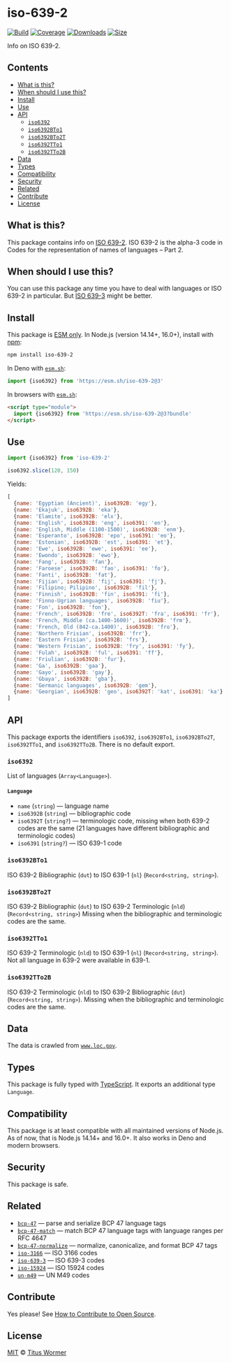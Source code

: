 # iso-639-2

[![Build][build-badge]][build]
[![Coverage][coverage-badge]][coverage]
[![Downloads][downloads-badge]][downloads]
[![Size][size-badge]][size]

Info on ISO 639-2.

## Contents

*   [What is this?](#what-is-this)
*   [When should I use this?](#when-should-i-use-this)
*   [Install](#install)
*   [Use](#use)
*   [API](#api)
    *   [`iso6392`](#iso6392)
    *   [`iso6392BTo1`](#iso6392bto1)
    *   [`iso6392BTo2T`](#iso6392bto2t)
    *   [`iso6392TTo1`](#iso6392tto1)
    *   [`iso6392TTo2B`](#iso6392tto2b)
*   [Data](#data)
*   [Types](#types)
*   [Compatibility](#compatibility)
*   [Security](#security)
*   [Related](#related)
*   [Contribute](#contribute)
*   [License](#license)

## What is this?

This package contains info on [ISO 639-2][source].
ISO 639-2 is the alpha-3 code in Codes for the representation of names of
languages – Part 2.

## When should I use this?

You can use this package any time you have to deal with languages or ISO 639-2
in particular.
But [ISO 639-3][iso-639-3] might be better.

## Install

This package is [ESM only][esm].
In Node.js (version 14.14+, 16.0+), install with [npm][]:

```sh
npm install iso-639-2
```

In Deno with [`esm.sh`][esmsh]:

```js
import {iso6392} from 'https://esm.sh/iso-639-2@3'
```

In browsers with [`esm.sh`][esmsh]:

```html
<script type="module">
  import {iso6392} from 'https://esm.sh/iso-639-2@3?bundle'
</script>
```

## Use

```js
import {iso6392} from 'iso-639-2'

iso6392.slice(120, 150)
```

Yields:

```js
[
  {name: 'Egyptian (Ancient)', iso6392B: 'egy'},
  {name: 'Ekajuk', iso6392B: 'eka'},
  {name: 'Elamite', iso6392B: 'elx'},
  {name: 'English', iso6392B: 'eng', iso6391: 'en'},
  {name: 'English, Middle (1100-1500)', iso6392B: 'enm'},
  {name: 'Esperanto', iso6392B: 'epo', iso6391: 'eo'},
  {name: 'Estonian', iso6392B: 'est', iso6391: 'et'},
  {name: 'Ewe', iso6392B: 'ewe', iso6391: 'ee'},
  {name: 'Ewondo', iso6392B: 'ewo'},
  {name: 'Fang', iso6392B: 'fan'},
  {name: 'Faroese', iso6392B: 'fao', iso6391: 'fo'},
  {name: 'Fanti', iso6392B: 'fat'},
  {name: 'Fijian', iso6392B: 'fij', iso6391: 'fj'},
  {name: 'Filipino; Pilipino', iso6392B: 'fil'},
  {name: 'Finnish', iso6392B: 'fin', iso6391: 'fi'},
  {name: 'Finno-Ugrian languages', iso6392B: 'fiu'},
  {name: 'Fon', iso6392B: 'fon'},
  {name: 'French', iso6392B: 'fre', iso6392T: 'fra', iso6391: 'fr'},
  {name: 'French, Middle (ca.1400-1600)', iso6392B: 'frm'},
  {name: 'French, Old (842-ca.1400)', iso6392B: 'fro'},
  {name: 'Northern Frisian', iso6392B: 'frr'},
  {name: 'Eastern Frisian', iso6392B: 'frs'},
  {name: 'Western Frisian', iso6392B: 'fry', iso6391: 'fy'},
  {name: 'Fulah', iso6392B: 'ful', iso6391: 'ff'},
  {name: 'Friulian', iso6392B: 'fur'},
  {name: 'Ga', iso6392B: 'gaa'},
  {name: 'Gayo', iso6392B: 'gay'},
  {name: 'Gbaya', iso6392B: 'gba'},
  {name: 'Germanic languages', iso6392B: 'gem'},
  {name: 'Georgian', iso6392B: 'geo', iso6392T: 'kat', iso6391: 'ka'}
]
```

## API

This package exports the identifiers `iso6392`, `iso6392BTo1`,
`iso6392BTo2T`, `iso6392TTo1`, and `iso6392TTo2B`.
There is no default export.

### `iso6392`

List of languages (`Array<Language>`).

#### `Language`

*   `name` (`string`) — language name
*   `iso6392B` (`string`) — bibliographic code
*   `iso6392T` (`string?`) — terminologic code, missing when both 639-2 codes
    are the same (21 languages have different bibliographic and terminologic
    codes)
*   `iso6391` (`string?`) — ISO 639-1 code

### `iso6392BTo1`

ISO 639-2 Bibliographic (`dut`) to ISO 639-1 (`nl`) (`Record<string, string>`).

### `iso6392BTo2T`

ISO 639-2 Bibliographic (`dut`) to ISO 639-2 Terminologic (`nld`)
(`Record<string, string>`)
Missing when the bibliographic and terminologic codes are the same.

### `iso6392TTo1`

ISO 639-2 Terminologic (`nld`) to ISO 639-1 (`nl`) (`Record<string, string>`).
Not all language in 639-2 were available in 639-1.

### `iso6392TTo2B`

ISO 639-2 Terminologic (`nld`) to ISO 639-2 Bibliographic (`dut`)
(`Record<string, string>`).
Missing when the bibliographic and terminologic codes are the same.

## Data

The data is crawled from [`www.loc.gov`][source].

## Types

This package is fully typed with [TypeScript][].
It exports an additional type `Language`.

## Compatibility

This package is at least compatible with all maintained versions of Node.js.
As of now, that is Node.js 14.14+ and 16.0+.
It also works in Deno and modern browsers.

## Security

This package is safe.

## Related

*   [`bcp-47`](https://github.com/wooorm/bcp-47)
    — parse and serialize BCP 47 language tags
*   [`bcp-47-match`](https://github.com/wooorm/bcp-47-match)
    — match BCP 47 language tags with language ranges per RFC 4647
*   [`bcp-47-normalize`](https://github.com/wooorm/bcp-47-normalize)
    — normalize, canonicalize, and format BCP 47 tags
*   [`iso-3166`](https://github.com/wooorm/iso-3166)
    — ISO 3166 codes
*   [`iso-639-3`](https://github.com/wooorm/iso-639-3)
    — ISO 639-3 codes
*   [`iso-15924`](https://github.com/wooorm/iso-15924)
    — ISO 15924 codes
*   [`un-m49`](https://github.com/wooorm/un-m49)
    — UN M49 codes

## Contribute

Yes please!
See [How to Contribute to Open Source][contribute].

## License

[MIT][license] © [Titus Wormer][author]

<!-- Definition -->

[build-badge]: https://github.com/wooorm/iso-639-2/workflows/main/badge.svg

[build]: https://github.com/wooorm/iso-639-2/actions

[coverage-badge]: https://img.shields.io/codecov/c/github/wooorm/iso-639-2.svg

[coverage]: https://codecov.io/github/wooorm/iso-639-2

[downloads-badge]: https://img.shields.io/npm/dm/iso-639-2.svg

[downloads]: https://www.npmjs.com/package/iso-639-2

[size-badge]: https://img.shields.io/bundlephobia/minzip/iso-639-2.svg

[size]: https://bundlephobia.com/result?p=iso-639-2

[npm]: https://docs.npmjs.com/cli/install

[esmsh]: https://esm.sh

[license]: license

[author]: https://wooorm.com

[esm]: https://gist.github.com/sindresorhus/a39789f98801d908bbc7ff3ecc99d99c

[typescript]: https://www.typescriptlang.org

[contribute]: https://opensource.guide/how-to-contribute/

[source]: https://www.loc.gov/standards/iso639-2/php/code_list.php

[iso-639-3]: https://github.com/wooorm/iso-639-3
